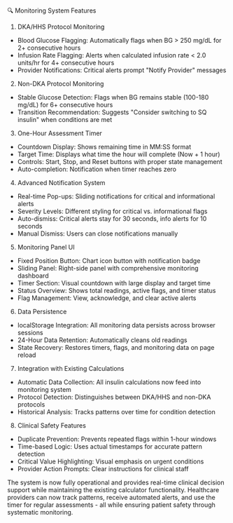  🔍 Monitoring System Features

  1. DKA/HHS Protocol Monitoring

  - Blood Glucose Flagging: Automatically flags when BG > 250 mg/dL for 2+ consecutive hours
  - Infusion Rate Flagging: Alerts when calculated infusion rate < 2.0 units/hr for 4+ consecutive hours
  - Provider Notifications: Critical alerts prompt "Notify Provider" messages

  2. Non-DKA Protocol Monitoring

  - Stable Glucose Detection: Flags when BG remains stable (100-180 mg/dL) for 6+ consecutive hours
  - Transition Recommendation: Suggests "Consider switching to SQ insulin" when conditions are met

  3. One-Hour Assessment Timer

  - Countdown Display: Shows remaining time in MM:SS format
  - Target Time: Displays what time the hour will complete (Now + 1 hour)
  - Controls: Start, Stop, and Reset buttons with proper state management
  - Auto-completion: Notification when timer reaches zero

  4. Advanced Notification System

  - Real-time Pop-ups: Sliding notifications for critical and informational alerts
  - Severity Levels: Different styling for critical vs. informational flags
  - Auto-dismiss: Critical alerts stay for 30 seconds, info alerts for 10 seconds
  - Manual Dismiss: Users can close notifications manually

  5. Monitoring Panel UI

  - Fixed Position Button: Chart icon button with notification badge
  - Sliding Panel: Right-side panel with comprehensive monitoring dashboard
  - Timer Section: Visual countdown with large display and target time
  - Status Overview: Shows total readings, active flags, and timer status
  - Flag Management: View, acknowledge, and clear active alerts

  6. Data Persistence

  - localStorage Integration: All monitoring data persists across browser sessions
  - 24-Hour Data Retention: Automatically cleans old readings
  - State Recovery: Restores timers, flags, and monitoring data on page reload

  7. Integration with Existing Calculations

  - Automatic Data Collection: All insulin calculations now feed into monitoring system
  - Protocol Detection: Distinguishes between DKA/HHS and non-DKA protocols
  - Historical Analysis: Tracks patterns over time for condition detection

  8. Clinical Safety Features

  - Duplicate Prevention: Prevents repeated flags within 1-hour windows
  - Time-based Logic: Uses actual timestamps for accurate pattern detection
  - Critical Value Highlighting: Visual emphasis on urgent conditions
  - Provider Action Prompts: Clear instructions for clinical staff

  The system is now fully operational and provides real-time clinical decision support while maintaining the
  existing calculator functionality. Healthcare providers can now track patterns, receive automated alerts, and use
  the timer for regular assessments - all while ensuring patient safety through systematic monitoring.
